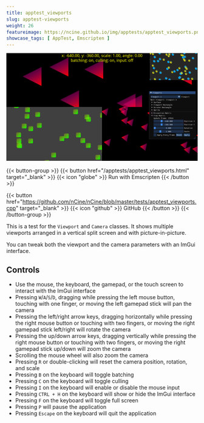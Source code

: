 ```yaml
---
title: apptest_viewports
slug: apptest-viewports
weight: 26
featureimage: https://ncine.github.io/img/apptests/apptest_viewports.png
showcase_tags: [ AppTest, Emscripten ]
---
```


![apptest_viewports](/img/apptests/apptest_viewports.png)

{{< button-group >}}
{{< button href="/apptests/apptest_viewports.html" target="_blank" >}}
{{< icon "globe" >}} Run with Emscripten
{{< /button >}}

{{< button href="https://github.com/nCine/nCine/blob/master/tests/apptest_viewports.cpp" target="_blank" >}}
{{< icon "github" >}} GitHub
{{< /button >}}
{{< /button-group >}}

This is a test for the `Viewport` and `Camera` classes. It shows multiple viewports arranged in a vertical split screen and with picture-in-picture.

You can tweak both the viewport and the camera parameters with an ImGui interface.

## Controls

- Use the mouse, the keyboard, the gamepad, or the touch screen to interact with the ImGui interface
- Pressing `W`/`A`/`S`/`D`, dragging while pressing the left mouse button, touching with one finger, or moving the left gamepad stick will pan the camera
- Pressing the left/right arrow keys, dragging horizontally while pressing the right mouse button or touching with two fingers, or moving the right gamepad stick left/right will rotate the camera
- Pressing the up/down arrow keys, dragging vertically while pressing the right mouse button or touching with two fingers, or moving the right gamepad stick up/down will zoom the camera
- Scrolling the mouse wheel will also zoom the camera
- Pressing `R` or double-clicking will reset the camera position, rotation, and scale
- Pressing `B` on the keyboard will toggle batching
- Pressing `C` on the keyboard will toggle culling
- Pressing `I` on the keyboard will enable or disable the mouse input
- Pressing `CTRL + H` on the keyboard will show or hide the ImGui interface
- Pressing `F` on the keyboard will toggle full screen
- Pressing `P` will pause the application
- Pressing `Escape` on the keyboard will quit the application
